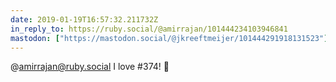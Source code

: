 ```yaml
---
date: 2019-01-19T16:57:32.211732Z
in_reply_to: https://ruby.social/@amirrajan/101444234103946841
mastodon: ["https://mastodon.social/@jkreeftmeijer/101444291918131523"]
---
```

@amirrajan@ruby.social I love #374! 🐉 
